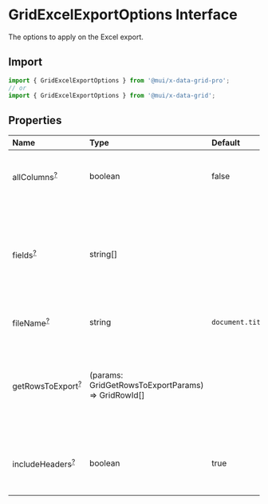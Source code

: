 # GridExcelExportOptions Interface

<p class="description">The options to apply on the Excel export.</p>

## Import

```js
import { GridExcelExportOptions } from '@mui/x-data-grid-pro';
// or
import { GridExcelExportOptions } from '@mui/x-data-grid';
```

## Properties

| Name                                                                                              | Type                                                                                 | Default                                            | Description                                                                                      |
| :------------------------------------------------------------------------------------------------ | :----------------------------------------------------------------------------------- | :------------------------------------------------- | :----------------------------------------------------------------------------------------------- |
| <span class="prop-name optional">allColumns<sup><abbr title="optional">?</abbr></sup></span>      | <span class="prop-type">boolean</span>                                               | <span class="prop-default">false</span>            | If `true`, the hidden columns will also be exported.                                             |
| <span class="prop-name optional">fields<sup><abbr title="optional">?</abbr></sup></span>          | <span class="prop-type">string[]</span>                                              |                                                    | The columns exported.<br />This should only be used if you want to restrict the columns exports. |
| <span class="prop-name optional">fileName<sup><abbr title="optional">?</abbr></sup></span>        | <span class="prop-type">string</span>                                                | <span class="prop-default">`document.title`</span> | The string used as the file name.                                                                |
| <span class="prop-name optional">getRowsToExport<sup><abbr title="optional">?</abbr></sup></span> | <span class="prop-type">(params: GridGetRowsToExportParams) =&gt; GridRowId[]</span> |                                                    | Function that returns the id of the rows to export on the order they should be exported.         |
| <span class="prop-name optional">includeHeaders<sup><abbr title="optional">?</abbr></sup></span>  | <span class="prop-type">boolean</span>                                               | <span class="prop-default">true</span>             | If `true`, the first row of the file will include the headers of the grid.                       |
